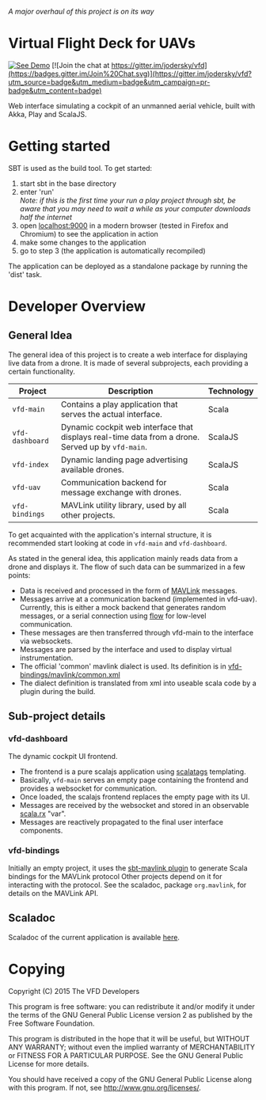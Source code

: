 *A major overhaul of this project is on its way*

# Virtual Flight Deck for UAVs

[![See Demo](https://img.shields.io/badge/demo-currently_down-red.svg)](http://vfd-demo.jodersky.ch)
[![Join the chat at https://gitter.im/jodersky/vfd](https://badges.gitter.im/Join%20Chat.svg)](https://gitter.im/jodersky/vfd?utm_source=badge&utm_medium=badge&utm_campaign=pr-badge&utm_content=badge)

Web interface simulating a cockpit of an unmanned aerial vehicle, built with Akka, Play and ScalaJS.

# Getting started
SBT is used as the build tool. To get started:

 1. start sbt in the base directory
 2. enter 'run'    
    *Note: if this is the first time your run a play project through sbt, be aware that you may need to wait a while as your computer downloads half the internet*
 3. open [localhost:9000](http://localhost:9000) in a modern browser (tested in Firefox and Chromium) to see the application in action
 4. make some changes to the application
 5. go to step 3 (the application is automatically recompiled)

The application can be deployed as a standalone package by running the 'dist' task.

# Developer Overview
## General Idea
The general idea of this project is to create a web interface for displaying live data from a drone. It is made of several subprojects, each providing a certain functionality.

 Project | Description | Technology
 ------- | ----------- | ----------
 `vfd-main` | Contains a play application that serves the actual interface. | Scala
 `vfd-dashboard` | Dynamic cockpit web interface that displays real-time data from a drone. Served up by `vfd-main`. | ScalaJS
 `vfd-index` | Dynamic landing page advertising available drones. | ScalaJS
 `vfd-uav` | Communication backend for message exchange with drones. | Scala
 `vfd-bindings` | MAVLink utility library, used by all other projects. | Scala

To get acquainted with the application's internal structure, it is recommended start looking at code in `vfd-main` and `vfd-dashboard`.

As stated in the general idea, this application mainly reads data from a drone and displays it. The flow of such data can be summarized in a few points:
- Data is received and processed in the form of [MAVLink](http://qgroundcontrol.org/mavlink/start) messages.
- Messages arrive at a communication backend (implemented in vfd-uav). Currently, this is either a mock backend that generates random messages, or a serial connection using [flow](https://github.com/jodersky/flow) for low-level communication.
- These messages are then transferred through vfd-main to the interface via websockets.
- Messages are parsed by the interface and used to display virtual instrumentation.
- The official 'common' mavlink dialect is used. Its definition is in [vfd-bindings/mavlink/common.xml](vfd-bindings/mavlink/common.xml)
- The dialect definition is translated from xml into useable scala code by a plugin during the build.

## Sub-project details

### vfd-dashboard
The dynamic cockpit UI frontend.
 - The frontend is a pure scalajs application using [scalatags](https://github.com/lihaoyi/scalatags) templating.
 - Basically, `vfd-main` serves an empty page containing the frontend and provides a websocket for communication.
 - Once loaded, the scalajs frontend replaces the empty page with its UI.
 - Messages are received by the websocket and stored in an observable [scala.rx](https://github.com/lihaoyi/scala.rx) "var".
 - Messages are reactively propagated to the final user interface components.

### vfd-bindings
Initially an empty project, it uses the [sbt-mavlink plugin](https://github.com/jodersky/sbt-mavlink) to generate Scala bindings for the MAVLink protocol Other projects depend on it for interacting with the protocol. See the scaladoc, package `org.mavlink`, for details on the MAVLink API.

## Scaladoc
Scaladoc of the current application is available [here](https://jodersky.github.io/vfd/latest/api/#org.mavlink.package).

# Copying
Copyright (C) 2015 The VFD Developers

This program is free software: you can redistribute it and/or modify
it under the terms of the GNU General Public License version 2 as
published by the Free Software Foundation.

This program is distributed in the hope that it will be useful,
but WITHOUT ANY WARRANTY; without even the implied warranty of
MERCHANTABILITY or FITNESS FOR A PARTICULAR PURPOSE. See the
GNU General Public License for more details.

You should have received a copy of the GNU General Public License
along with this program. If not, see <http://www.gnu.org/licenses/>.
